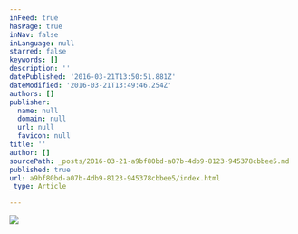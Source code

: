 ```yaml
---
inFeed: true
hasPage: true
inNav: false
inLanguage: null
starred: false
keywords: []
description: ''
datePublished: '2016-03-21T13:50:51.881Z'
dateModified: '2016-03-21T13:49:46.254Z'
authors: []
publisher:
  name: null
  domain: null
  url: null
  favicon: null
title: ''
author: []
sourcePath: _posts/2016-03-21-a9bf80bd-a07b-4db9-8123-945378cbbee5.md
published: true
url: a9bf80bd-a07b-4db9-8123-945378cbbee5/index.html
_type: Article

---
```

![](https://the-grid-user-content.s3-us-west-2.amazonaws.com/c3f7fd8a-ec75-4490-9604-960ebb5002b7.jpg)